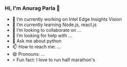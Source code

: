 ### Hi, I'm Anurag Parla 👋

<!--
**anuragparla/anuragparla** is a ✨ _special_ ✨ repository because its `README.md` (this file) appears on your GitHub profile.

Here are some ideas to get you started:-->

- 🔭 I’m currently working on Intel Edge Insights Vision
- 🌱 I’m currently learning Node.js, react.js
- 👯 I’m looking to collaborate on ...
- 🤔 I’m looking for help with ...
- 💬 Ask me about python 
- 📫 How to reach me: ...
- 😄 Pronouns: ...
- ⚡ Fun fact: I love to run half marathon's 

